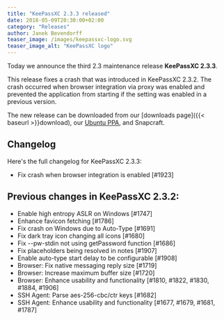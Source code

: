 ```yaml
---
title: "KeePassXC 2.3.3 released"
date: 2018-05-09T20:30:00+02:00
category: "Releases"
author: Janek Bevendorff
teaser_image: /images/keepassxc-logo.svg
teaser_image_alt: "KeePassXC logo"
---
```


Today we announce the third 2.3 maintenance release **KeePassXC 2.3.3**.

This release fixes a crash that was introduced in KeePassXC 2.3.2.
The crash occurred when browser integration via proxy was enabled and
prevented the application from starting if the setting was enabled in
a previous version.

<!--more-->

The new release can be downloaded from our
[downloads page]({{< baseurl >}}download), our
[Ubuntu PPA](https://launchpad.net/~phoerious/+archive/ubuntu/keepassxc/),
and Snapcraft.

## Changelog

Here's the full changelog for KeePassXC 2.3.3:

- Fix crash when browser integration is enabled [#1923]

## Previous changes in KeePassXC 2.3.2:

- Enable high entropy ASLR on Windows [#1747]
- Enhance favicon fetching [#1786]
- Fix crash on Windows due to Auto-Type [#1691]
- Fix dark tray icon changing all icons [#1680]
- Fix --pw-stdin not using getPassword function [#1686]
- Fix placeholders being resolved in notes [#1907]
- Enable auto-type start delay to be configurable [#1908]
- Browser: Fix native messaging reply size [#1719]
- Browser: Increase maximum buffer size [#1720]
- Browser: Enhance usability and functionality [#1810, #1822, #1830, #1884, #1906]
- SSH Agent: Parse aes-256-cbc/ctr keys [#1682]
- SSH Agent: Enhance usability and functionality [#1677, #1679, #1681, #1787]
